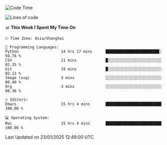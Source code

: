<!--START_SECTION:waka-->
![Code Time](http://img.shields.io/badge/Code%20Time-2%2C494%20hrs%2054%20mins-blue)

![Lines of code](https://img.shields.io/badge/From%20Hello%20World%20I%27ve%20Written-310.0%20thousand%20lines%20of%20code-blue)

📊 **This Week I Spent My Time On** 

```text
🕑︎ Time Zone: Asia/Shanghai

💬 Programming Languages: 
Python                   14 hrs 17 mins      ████████████████████████░   94.76 % 
CSV                      21 mins             █░░░░░░░░░░░░░░░░░░░░░░░░   02.35 % 
Git                      19 mins             █░░░░░░░░░░░░░░░░░░░░░░░░   02.13 % 
Image (svg)              3 mins              ░░░░░░░░░░░░░░░░░░░░░░░░░   00.40 % 
Org                      3 mins              ░░░░░░░░░░░░░░░░░░░░░░░░░   00.36 % 

🔥 Editors: 
Emacs                    15 hrs 4 mins       █████████████████████████   100.00 % 

💻 Operating System: 
Mac                      15 hrs 4 mins       █████████████████████████   100.00 % 
```


 Last Updated on 23/01/2025 12:49:00 UTC
<!--END_SECTION:waka-->
